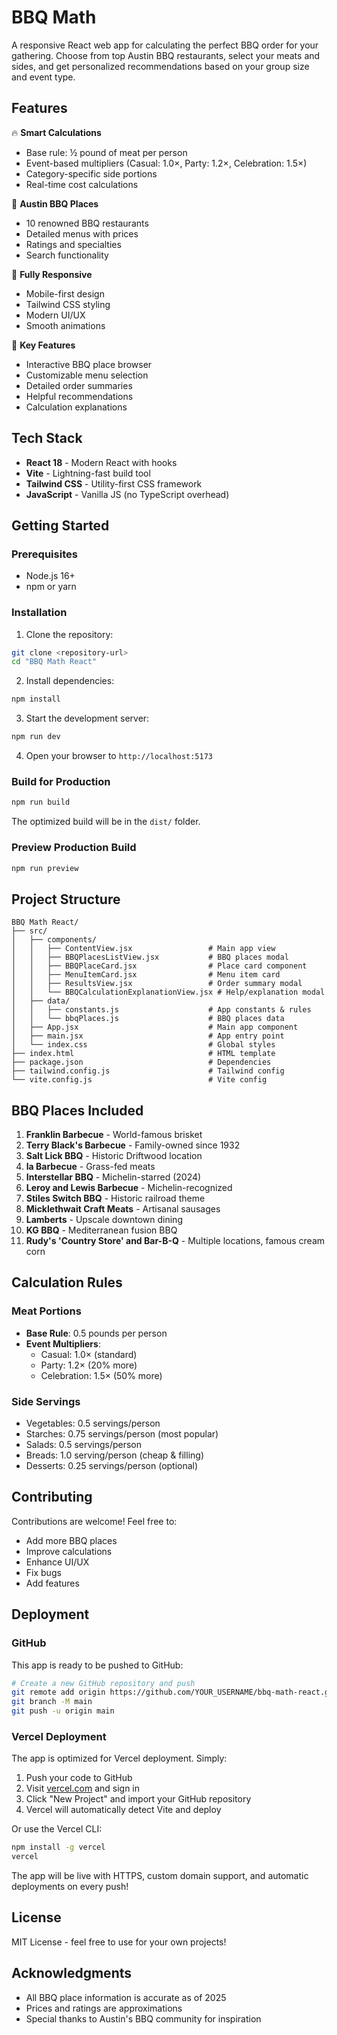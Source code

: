 # BBQ Math

A responsive React web app for calculating the perfect BBQ order for your gathering. Choose from top Austin BBQ restaurants, select your meats and sides, and get personalized recommendations based on your group size and event type.

## Features

🔥 **Smart Calculations**
- Base rule: ½ pound of meat per person
- Event-based multipliers (Casual: 1.0×, Party: 1.2×, Celebration: 1.5×)
- Category-specific side portions
- Real-time cost calculations

🍖 **Austin BBQ Places**
- 10 renowned BBQ restaurants
- Detailed menus with prices
- Ratings and specialties
- Search functionality

📱 **Fully Responsive**
- Mobile-first design
- Tailwind CSS styling
- Modern UI/UX
- Smooth animations

🎯 **Key Features**
- Interactive BBQ place browser
- Customizable menu selection
- Detailed order summaries
- Helpful recommendations
- Calculation explanations

## Tech Stack

- **React 18** - Modern React with hooks
- **Vite** - Lightning-fast build tool
- **Tailwind CSS** - Utility-first CSS framework
- **JavaScript** - Vanilla JS (no TypeScript overhead)

## Getting Started

### Prerequisites

- Node.js 16+ 
- npm or yarn

### Installation

1. Clone the repository:
```bash
git clone <repository-url>
cd "BBQ Math React"
```

2. Install dependencies:
```bash
npm install
```

3. Start the development server:
```bash
npm run dev
```

4. Open your browser to `http://localhost:5173`

### Build for Production

```bash
npm run build
```

The optimized build will be in the `dist/` folder.

### Preview Production Build

```bash
npm run preview
```

## Project Structure

```
BBQ Math React/
├── src/
│   ├── components/
│   │   ├── ContentView.jsx                 # Main app view
│   │   ├── BBQPlacesListView.jsx           # BBQ places modal
│   │   ├── BBQPlaceCard.jsx                # Place card component
│   │   ├── MenuItemCard.jsx                # Menu item card
│   │   ├── ResultsView.jsx                 # Order summary modal
│   │   └── BBQCalculationExplanationView.jsx # Help/explanation modal
│   ├── data/
│   │   ├── constants.js                    # App constants & rules
│   │   └── bbqPlaces.js                    # BBQ places data
│   ├── App.jsx                             # Main app component
│   ├── main.jsx                            # App entry point
│   └── index.css                           # Global styles
├── index.html                              # HTML template
├── package.json                            # Dependencies
├── tailwind.config.js                      # Tailwind config
└── vite.config.js                          # Vite config
```

## BBQ Places Included

1. **Franklin Barbecue** - World-famous brisket
2. **Terry Black's Barbecue** - Family-owned since 1932
3. **Salt Lick BBQ** - Historic Driftwood location
4. **la Barbecue** - Grass-fed meats
5. **Interstellar BBQ** - Michelin-starred (2024)
6. **Leroy and Lewis Barbecue** - Michelin-recognized
7. **Stiles Switch BBQ** - Historic railroad theme
8. **Micklethwait Craft Meats** - Artisanal sausages
9. **Lamberts** - Upscale downtown dining
10. **KG BBQ** - Mediterranean fusion BBQ
11. **Rudy's 'Country Store' and Bar-B-Q** - Multiple locations, famous cream corn

## Calculation Rules

### Meat Portions
- **Base Rule**: 0.5 pounds per person
- **Event Multipliers**:
  - Casual: 1.0× (standard)
  - Party: 1.2× (20% more)
  - Celebration: 1.5× (50% more)

### Side Servings
- Vegetables: 0.5 servings/person
- Starches: 0.75 servings/person (most popular)
- Salads: 0.5 servings/person
- Breads: 1.0 serving/person (cheap & filling)
- Desserts: 0.25 servings/person (optional)

## Contributing

Contributions are welcome! Feel free to:
- Add more BBQ places
- Improve calculations
- Enhance UI/UX
- Fix bugs
- Add features

## Deployment

### GitHub

This app is ready to be pushed to GitHub:

```bash
# Create a new GitHub repository and push
git remote add origin https://github.com/YOUR_USERNAME/bbq-math-react.git
git branch -M main
git push -u origin main
```

### Vercel Deployment

The app is optimized for Vercel deployment. Simply:

1. Push your code to GitHub
2. Visit [vercel.com](https://vercel.com) and sign in
3. Click "New Project" and import your GitHub repository
4. Vercel will automatically detect Vite and deploy

Or use the Vercel CLI:

```bash
npm install -g vercel
vercel
```

The app will be live with HTTPS, custom domain support, and automatic deployments on every push!

## License

MIT License - feel free to use for your own projects!

## Acknowledgments

- All BBQ place information is accurate as of 2025
- Prices and ratings are approximations
- Special thanks to Austin's BBQ community for inspiration
